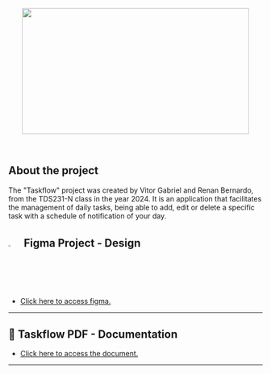 
<p align="center">
  <img width="450" height="250" src="https://logos-world.net/wp-content/uploads/2022/07/Java-Logo.png">
</p>
</br>

## About the project
The "Taskflow" project was created by Vitor Gabriel and Renan Bernardo, from the TDS231-N class in the year 2024. It is an application that facilitates the management of daily tasks, being able to add, edit or delete a specific task with a schedule of notification of your day.

## <img width=2.2% src="https://skillicons.dev/icons?i=figma" />ﾠFigma Project - Design
- [Click here to access figma.](https://www.figma.com/file/izhWH1Q91wVUNYBJqDgimK/Taskflow---Project?type=design&node-id=0%3A1&mode=design&t=bJYiK3LX5WQkXqzY-1)

<hr>

## 📃 Taskflow PDF - Documentation
- [Click here to access the document.](https://heyzine.com/flip-book/7df609645d.html#page/1)

<hr>
